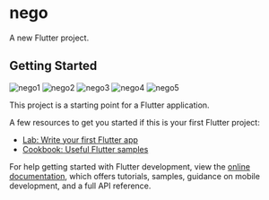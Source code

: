 # nego

A new Flutter project.

## Getting Started

![nego1](https://github.com/karim-alamer/egonar/assets/81974793/dca19f0d-ef11-4d23-920f-63b6eeae3cfe)
![nego2](https://github.com/karim-alamer/egonar/assets/81974793/0b2886f0-b54f-48bf-955c-0bc0599aa0a3)
![nego3](https://github.com/karim-alamer/egonar/assets/81974793/82f3ec67-9ded-40c7-be25-750aebb42014)
![nego4](https://github.com/karim-alamer/egonar/assets/81974793/e475bda5-c489-4b3d-929f-a0bca61c0f9b)
![nego5](https://github.com/karim-alamer/egonar/assets/81974793/fc52e7db-a3cb-4ca4-8f94-43d461dafa38)


This project is a starting point for a Flutter application.

A few resources to get you started if this is your first Flutter project:

- [Lab: Write your first Flutter app](https://docs.flutter.dev/get-started/codelab)
- [Cookbook: Useful Flutter samples](https://docs.flutter.dev/cookbook)

For help getting started with Flutter development, view the
[online documentation](https://docs.flutter.dev/), which offers tutorials,
samples, guidance on mobile development, and a full API reference.
